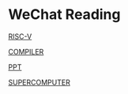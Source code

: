 # WeChat Reading

[RISC-V](https://xkfan.github.io/weChatReading/risc-v)

[COMPILER](https://xkfan.github.io/weChatReading/compiler)

[PPT](https://xkfan.github.io/weChatReading/ppt)

[SUPERCOMPUTER](https://xkfan.github.io/weChatReading/supercomputer)
